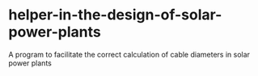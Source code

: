 # helper-in-the-design-of-solar-power-plants
A program to facilitate the correct calculation of cable diameters in solar power plants
